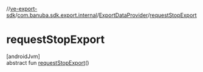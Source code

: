 //[ve-export-sdk](../../../index.md)/[com.banuba.sdk.export.internal](../index.md)/[ExportDataProvider](index.md)/[requestStopExport](request-stop-export.md)

# requestStopExport

[androidJvm]\
abstract fun [requestStopExport](request-stop-export.md)()
